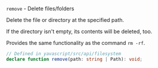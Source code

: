 `remove` - Delete files/folders

Delete the file or directory at the specified path.

If the directory isn't empty, its contents will be deleted, too.

Provides the same functionality as the command `rm -rf`.

```ts
// Defined in yavascript/src/api/filesystem
declare function remove(path: string | Path): void;
```
